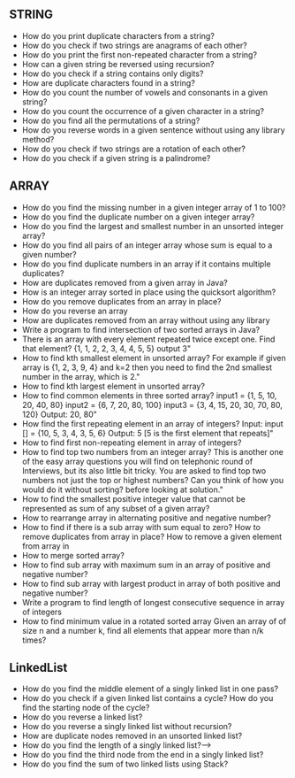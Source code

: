 ## STRING 

- How do you print duplicate characters from a string?
- How do you check if two strings are anagrams of each other?
- How do you print the first non-repeated character from a string?
- How can a given string be reversed using recursion?
- How do you check if a string contains only digits?
- How are duplicate characters found in a string?
- How do you count the number of vowels and consonants in a given string?
- How do you count the occurrence of a given character in a string?
- How do you find all the permutations of a string?
- How do you reverse words in a given sentence without using any library method?
- How do you check if two strings are a rotation of each other? 
- How do you check if a given string is a palindrome? 

## ARRAY
- How do you find the missing number in a given integer array of 1 to 100?
- How do you find the duplicate number on a given integer array?
- How do you find the largest and smallest number in an unsorted integer array?
- How do you find all pairs of an integer array whose sum is equal to a given number?
- How do you find duplicate numbers in an array if it contains multiple duplicates?
- How are duplicates removed from a given array in Java?
- How is an integer array sorted in place using the quicksort algorithm?
- How do you remove duplicates from an array in place?
- How do you reverse an array
- How are duplicates removed from an array without using any library
- Write a program to find intersection of two sorted arrays in Java?
- There is an array with every element repeated twice except one. Find that element?
{1, 1, 2, 2, 3, 4, 4, 5, 5} output 3"
- How to find kth smallest element in unsorted array? 
 For example if given array is {1, 2, 3, 9, 4} and k=2 then you need to find the 2nd smallest number in the array, which is 2."
- How to find kth largest element in unsorted array? 
- How to find common elements in three sorted array?
input1 = {1, 5, 10, 20, 40, 80}
input2 = {6, 7, 20, 80, 100}
input3 = {3, 4, 15, 20, 30, 70, 80, 120}
Output: 20, 80"
- How find the first repeating element in an array of integers?
Input:  input [] = {10, 5, 3, 4, 3, 5, 6}
Output: 5 [5 is the first element that repeats]"
- How to find first non-repeating element in array of integers?
- How to find top two numbers from an integer array?
       This is another one of the easy array questions you will find on telephonic round of Interviews, but its also little bit tricky. You are asked to find top two numbers not just the top or highest numbers? Can you think of how you would do it without sorting? before looking at solution."
 - How to find the smallest positive integer value that cannot be represented as sum of any subset of a given array?
- How to rearrange array in alternating positive and negative number?
- How to find if there is a sub array with sum equal to zero?
 How to remove duplicates from array in place?
 How to remove a given element from array in
- How to merge sorted array?
- How to find sub array with maximum sum in an array of positive and negative number? 
- How to find sub array with largest product in array of both positive and negative number?
- Write a program to find length of longest consecutive sequence in array of integers
- How to find minimum value in a rotated sorted array
 Given an array of of size n and a number k, find all elements that appear more than n/k times?


## LinkedList
- How do you find the middle element of a singly linked list in one pass?
- How do you check if a given linked list contains a cycle? How do you find the starting node of the cycle?
- How do you reverse a linked list?
- How do you reverse a singly linked list without recursion?
 - How are duplicate nodes removed in an unsorted linked list?
 - How do you find the length of a singly linked list?-->
 - How do you find the third node from the end in a singly linked list?
- How do you find the sum of two linked lists using Stack?

